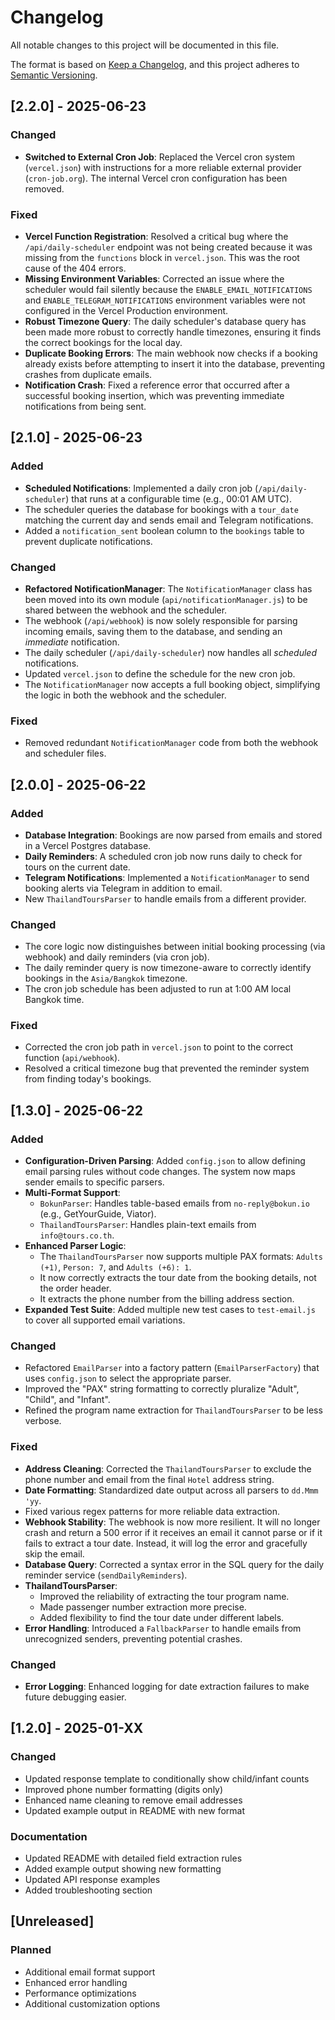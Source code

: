 # Changelog

All notable changes to this project will be documented in this file.

The format is based on [Keep a Changelog](https://keepachangelog.com/en/1.0.0/),
and this project adheres to [Semantic Versioning](https://semver.org/spec/v2.0.0.html).

## [2.2.0] - 2025-06-23

### Changed
- **Switched to External Cron Job**: Replaced the Vercel cron system (`vercel.json`) with instructions for a more reliable external provider (`cron-job.org`). The internal Vercel cron configuration has been removed.

### Fixed
- **Vercel Function Registration**: Resolved a critical bug where the `/api/daily-scheduler` endpoint was not being created because it was missing from the `functions` block in `vercel.json`. This was the root cause of the 404 errors.
- **Missing Environment Variables**: Corrected an issue where the scheduler would fail silently because the `ENABLE_EMAIL_NOTIFICATIONS` and `ENABLE_TELEGRAM_NOTIFICATIONS` environment variables were not configured in the Vercel Production environment.
- **Robust Timezone Query**: The daily scheduler's database query has been made more robust to correctly handle timezones, ensuring it finds the correct bookings for the local day.
- **Duplicate Booking Errors**: The main webhook now checks if a booking already exists before attempting to insert it into the database, preventing crashes from duplicate emails.
- **Notification Crash**: Fixed a reference error that occurred after a successful booking insertion, which was preventing immediate notifications from being sent.

## [2.1.0] - 2025-06-23

### Added
- **Scheduled Notifications**: Implemented a daily cron job (`/api/daily-scheduler`) that runs at a configurable time (e.g., 00:01 AM UTC).
- The scheduler queries the database for bookings with a `tour_date` matching the current day and sends email and Telegram notifications.
- Added a `notification_sent` boolean column to the `bookings` table to prevent duplicate notifications.

### Changed
- **Refactored NotificationManager**: The `NotificationManager` class has been moved into its own module (`api/notificationManager.js`) to be shared between the webhook and the scheduler.
- The webhook (`/api/webhook`) is now solely responsible for parsing incoming emails, saving them to the database, and sending an *immediate* notification.
- The daily scheduler (`/api/daily-scheduler`) now handles all *scheduled* notifications.
- Updated `vercel.json` to define the schedule for the new cron job.
- The `NotificationManager` now accepts a full booking object, simplifying the logic in both the webhook and the scheduler.

### Fixed
- Removed redundant `NotificationManager` code from both the webhook and scheduler files.

## [2.0.0] - 2025-06-22

### Added
- **Database Integration**: Bookings are now parsed from emails and stored in a Vercel Postgres database.
- **Daily Reminders**: A scheduled cron job now runs daily to check for tours on the current date.
- **Telegram Notifications**: Implemented a `NotificationManager` to send booking alerts via Telegram in addition to email.
- New `ThailandToursParser` to handle emails from a different provider.

### Changed
- The core logic now distinguishes between initial booking processing (via webhook) and daily reminders (via cron job).
- The daily reminder query is now timezone-aware to correctly identify bookings in the `Asia/Bangkok` timezone.
- The cron job schedule has been adjusted to run at 1:00 AM local Bangkok time.

### Fixed
- Corrected the cron job path in `vercel.json` to point to the correct function (`api/webhook`).
- Resolved a critical timezone bug that prevented the reminder system from finding today's bookings.

## [1.3.0] - 2025-06-22

### Added
- **Configuration-Driven Parsing**: Added `config.json` to allow defining email parsing rules without code changes. The system now maps sender emails to specific parsers.
- **Multi-Format Support**:
    - `BokunParser`: Handles table-based emails from `no-reply@bokun.io` (e.g., GetYourGuide, Viator).
    - `ThailandToursParser`: Handles plain-text emails from `info@tours.co.th`.
- **Enhanced Parser Logic**:
    - The `ThailandToursParser` now supports multiple PAX formats: `Adults (+1)`, `Person: 7`, and `Adults (+6): 1`.
    - It now correctly extracts the tour date from the booking details, not the order header.
    - It extracts the phone number from the billing address section.
- **Expanded Test Suite**: Added multiple new test cases to `test-email.js` to cover all supported email variations.

### Changed
- Refactored `EmailParser` into a factory pattern (`EmailParserFactory`) that uses `config.json` to select the appropriate parser.
- Improved the "PAX" string formatting to correctly pluralize "Adult", "Child", and "Infant".
- Refined the program name extraction for `ThailandToursParser` to be less verbose.

### Fixed
- **Address Cleaning**: Corrected the `ThailandToursParser` to exclude the phone number and email from the final `Hotel` address string.
- **Date Formatting**: Standardized date output across all parsers to `dd.Mmm 'yy`.
- Fixed various regex patterns for more reliable data extraction.
- **Webhook Stability**: The webhook is now more resilient. It will no longer crash and return a 500 error if it receives an email it cannot parse or if it fails to extract a tour date. Instead, it will log the error and gracefully skip the email.
- **Database Query**: Corrected a syntax error in the SQL query for the daily reminder service (`sendDailyReminders`).
- **ThailandToursParser**:
    - Improved the reliability of extracting the tour program name.
    - Made passenger number extraction more precise.
    - Added flexibility to find the tour date under different labels.
- **Error Handling**: Introduced a `FallbackParser` to handle emails from unrecognized senders, preventing potential crashes.

### Changed
- **Error Logging**: Enhanced logging for date extraction failures to make future debugging easier.

## [1.2.0] - 2025-01-XX

### Changed
- Updated response template to conditionally show child/infant counts
- Improved phone number formatting (digits only)
- Enhanced name cleaning to remove email addresses
- Updated example output in README with new format

### Documentation
- Updated README with detailed field extraction rules
- Added example output showing new formatting
- Updated API response examples
- Added troubleshooting section

## [Unreleased]

### Planned
- Additional email format support
- Enhanced error handling
- Performance optimizations
- Additional customization options 